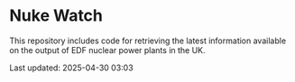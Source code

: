 # Nuke Watch

This repository includes code for retrieving the latest information available on the output of EDF nuclear power plants in the UK.

Last updated: 2025-04-30 03:03